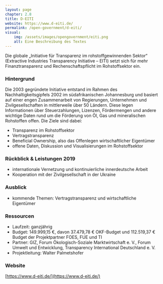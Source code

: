 ```yaml
---
layout: page
chapter: 2.8
title: D-EITI
website: https://www.d-eiti.de/
permalink: /open-government/d-eiti/
visual:
    img: /assets/images/opengovernment/eiti.png
    alt: Eine Beschreibung des Textes
---
```


Die globale „Initiative für Transparenz im rohstoffgewinnenden Sektor“ (Extractive Industries Transparency Initiative – EITI) setzt sich für mehr Finanztransparenz und Rechenschaftspflicht im Rohstoffsektor ein.

### Hintergrund

Die 2003 gegründete Initiative entstand im Rahmen des Nachhaltigkeitsgipfels 2002 im südafrikanischen Johannesburg und basiert auf einer engen Zusammenarbeit von Regierungen, Unternehmen und Zivilgesellschaften in mittlerweile über 50 Ländern. Diese legen Informationen über Steuerzahlungen, Lizenzen, Fördermengen und andere wichtige Daten rund um die Förderung von Öl, Gas und mineralischen Rohstoffen offen. Die Ziele sind dabei: 

* Transparenz im Rohstoffsektor 
* Vertragstransparenz 
* Beneficial Ownership, also das Offenlegen wirtschaftlicher Eigentümer 
* offene Daten, Diskussion und Visualisierungen im Rohstoffsektor

### Rückblick & Leistungen 2019

* internationale Vernetzung und kontinuierliche innerdeutsche Arbeit
* Kooperation mit der Zivilgesellschaft in der Ukraine

### Ausblick

* kommende Themen: Vertragstransparenz und wirtschaftliche Eigentümer

### Ressourcen

* Laufzeit: ganzjährig
* Budget: 149.999,15 €, davon 37.479,78 € OKF-Budget und 112.519,37 € Budget der Projektpartner FOES, FUE und TI
* Partner: GIZ, Forum Ökologisch-Soziale Marktwirtschaft e. V., Forum Umwelt und Entwicklung, Transparency International Deutschland e. V.
* Projektleitung: Walter Palmetshofer

### Website

[https://www.d-eiti.de/](https://www.d-eiti.de/)
